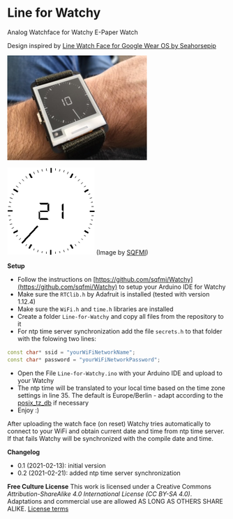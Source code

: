 # Line for Watchy

Analog Watchface for Watchy E-Paper Watch

Design inspired by [Line Watch Face for Google Wear OS by Seahorsepip](https://play.google.com/store/apps/details?id=com.seapip.thomas.line_watchface)

![Line for Watchy Dark Mode](/images/line-for-watchy.png)

![Line for Watchy](/images/23_Line.gif) (Image by [SQFMI](https://watchy.sqfmi.com/))



**Setup**
- Follow the instructions on [https://github.com/sqfmi/Watchy](https://github.com/sqfmi/Watchy) to setup your Arduino IDE for Watchy
- Make sure the ```RTClib.h``` by Adafruit is installed (tested with version 1.12.4)
- Make sure the ```WiFi.h``` and ```time.h``` libraries are installed
- Create a folder ```Line-for-Watchy``` and copy all files from the repository to it
- For ntp time server synchronization add the file ```secrets.h``` to that folder with the folowing two lines:
```c++
const char* ssid = "yourWiFiNetworkName";
const char* password = "yourWiFiNetworkPassword";
```
- Open the File ```Line-for-Watchy.ino``` with your Arduino IDE and upload to your Watchy
- The ntp time will be translated to your local time based on the time zone settings in line 35. The default is Europe/Berlin - adapt according to the [posix_tz_db](https://github.com/nayarsystems/posix_tz_db/blob/master/zones.csv) if necessary
- Enjoy :)

After uploading the watch face (on reset) Watchy tries automatically to connect to your WiFi and obtain current date and time from ntp time server. If that fails Watchy will be synchronized with the compile date and time.

**Changelog**
- 0.1 (2021-02-13): initial version
- 0.2 (2021-02-21): added ntp time server synchronization

**Free Culture License**
This work is licensed under a Creative Commons *Attribution-ShareAlike 4.0 International License (CC BY-SA 4.0)*.
Adaptations and commercial use are allowed AS LONG AS OTHERS SHARE ALIKE. [License terms](https://creativecommons.org/licenses/by-sa/4.0/)